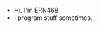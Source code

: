 - Hi, I'm ERN468
- I program stuff sometimes.

<!---
ERN468/ERN468 is a ✨ special ✨ repository because its `README.md` (this file) appears on your GitHub profile.
You can click the Preview link to take a look at your changes.
--->
